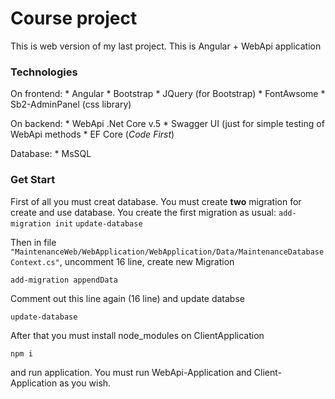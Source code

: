 # Course project

This is web version of my last project. This is Angular + WebApi application

### Technologies

On frontend:
	* Angular
	* Bootstrap
	* JQuery (for Bootstrap)
	* FontAwsome
	* Sb2-AdminPanel (css library)
	
On backend:
	* WebApi .Net Core v.5
	* Swagger UI (just for simple testing of WebApi methods
	* EF Core (_Code_ _First_)
	
Database:
	* MsSQL
	
### Get Start

First of all you must creat database.
You must create **two** migration for create and use database.
You create the first migration as usual:
```` add-migration init ````
```` update-database ````

Then in file `"MaintenanceWeb/WebApplication/WebApplication/Data/MaintenanceDatabaseContext.cs"`, uncomment 16 line, create new Migration

```` add-migration appendData ````

Comment out this line again (16 line) and update databse

```` update-database ````

After that you must install node_modules on ClientApplication

```` npm i ````

and run application. You must run WebApi-Application and Client-Application as you wish.
